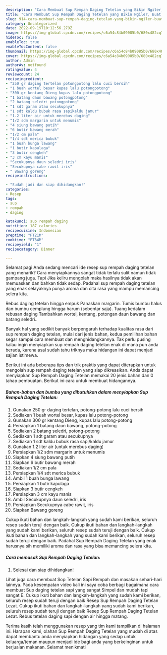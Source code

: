 ```yaml
---
description: "Cara Membuat Sup Rempah Daging Tetelan yang Bikin Ngiler, Buat Buka Puasa Bisa Manjain Lidah"
title: "Cara Membuat Sup Rempah Daging Tetelan yang Bikin Ngiler, Buat Buka Puasa Bisa Manjain Lidah"
slug: 914-cara-membuat-sup-rempah-daging-tetelan-yang-bikin-ngiler-buat-buka-puasa-bisa-manjain-lidah
category: Uncategorized
date: 2022-09-19T10:12:56.279Z
image: https://img-global.cpcdn.com/recipes/c6a54c84b09085b0/680x482cq70/sup-rempah-daging-tetelan-foto-resep-utama.jpg
hideToc: false
enableToc: true
enableTocContent: false
thumbnail: https://img-global.cpcdn.com/recipes/c6a54c84b09085b0/680x482cq70/sup-rempah-daging-tetelan-foto-resep-utama.jpg
cover: https://img-global.cpcdn.com/recipes/c6a54c84b09085b0/680x482cq70/sup-rempah-daging-tetelan-foto-resep-utama.jpg
author: Admin
authorAv: notfound
ratingvalue: 4
reviewcount: 24
recipeingredient:
- "250 gr daging tertelan potongpotong lalu cuci bersih"
- "1 buah wortel besar kupas lalu potongpotong"
- "300 gr kentang Dieng kupas lalu potongpotong"
- "1 batang daun bawang potongpotong"
- "2 batang seledri potongpotong"
- "1 sdt garam atau secukupnya"
- "1 sdt kaldu bubuk rasa sapikaldu jamur"
- "1.2 liter air untuk merebus daging"
- "1/2 sdm margarin untuk menumis"
- "4 siung bawang putih"
- "6 butir bawang merah"
- "1/2 cm pala"
- "1/4 sdt merica bubuk"
- "1 buah bunga lawang"
- "1 butir kapulaga"
- "3 butir cengkeh"
- "3 cm kayu manis"
- "Secukupnya daun seledri iris"
- "Secukupnya cabe rawit iris"
- " Bawang goreng"
recipeinstructions:

- "Sudah jadi dan siap dihidangkan!"
categories:
- Resep
tags:
- sup
- rempah
- daging

katakunci: sup rempah daging 
nutrition: 187 calories
recipecuisine: Indonesian
preptime: "PT21M"
cooktime: "PT34M"
recipeyield: "1"
recipecategory: Dinner

---
```



Selamat pagi Anda sedang mencari ide resep sup rempah daging tetelan yang menarik? Cara menyiapkannya sangat tidak terlalu sulit namun tidak gampang juga. Tapi Jika keliru mengolah maka hasilnya tidak akan memuaskan dan bahkan tidak sedap. Padahal sup rempah daging tetelan yang enak selayaknya punya aroma dan cita rasa yang mampu memancing selera kita.


Rebus daging tetelan hingga empuk Panaskan margarin. Tumis bumbu halus dan bumbu cemplung hingga harum (sebentar saja). Tuang kedalam rebusan daging Tambahkan wortel, kentang, potongan daun bawang dan batang seledri..

Banyak hal yang sedikit banyak berpengaruh terhadap kualitas rasa dari sup rempah daging tetelan, mulai dari jenis bahan, kedua pemilihan bahan segar sampai cara membuat dan menghidangkannya. Tak perlu pusing kalau ingin menyiapkan sup rempah daging tetelan enak di mana pun anda berada, karena asal sudah tahu triknya maka hidangan ini dapat menjadi sajian istimewa.


Berikut ini ada beberapa tips dan trik praktis yang dapat diterapkan untuk mengolah sup rempah daging tetelan yang siap dikreasikan. Anda dapat menyiapkan Sup Rempah Daging Tetelan memakai 20 jenis bahan dan 0 tahap pembuatan. Berikut ini cara untuk membuat hidangannya.

<!--inarticleads1-->

##### Bahan-bahan dan bumbu yang dibutuhkan dalam menyiapkan Sup Rempah Daging Tetelan:

1. Gunakan 250 gr daging tertelan, potong-potong lalu cuci bersih
1. Sediakan 1 buah wortel besar, kupas lalu potong-potong
1. Gunakan 300 gr kentang Dieng, kupas lalu potong-potong
1. Persiapkan 1 batang daun bawang, potong-potong
1. Sediakan 2 batang seledri, potong-potong
1. Sediakan 1 sdt garam atau secukupnya
1. Sediakan 1 sdt kaldu bubuk rasa sapi/kaldu jamur
1. Gunakan 1.2 liter air (untuk merebus daging)
1. Persiapkan 1/2 sdm margarin untuk menumis
1. Siapkan 4 siung bawang putih
1. Siapkan 6 butir bawang merah
1. Sediakan 1/2 cm pala
1. Persiapkan 1/4 sdt merica bubuk
1. Ambil 1 buah bunga lawang
1. Persiapkan 1 butir kapulaga
1. Siapkan 3 butir cengkeh
1. Persiapkan 3 cm kayu manis
1. Ambil Secukupnya daun seledri, iris
1. Persiapkan Secukupnya cabe rawit, iris
1. Siapkan  Bawang goreng


Cukup ikuti bahan dan langkah-langkah yang sudah kami berikan, seluruh resep sudah teruji dengan baik. Cukup ikuti bahan dan langkah-langkah yang sudah kami berikan, seluruh resep sudah teruji dengan baik. Cukup ikuti bahan dan langkah-langkah yang sudah kami berikan, seluruh resep sudah teruji dengan baik. Padahal Sup Rempah Daging Tetelan yang enak harusnya sih memiliki aroma dan rasa yang bisa memancing selera kita. 

<!--inarticleads2-->

##### Cara memasak Sup Rempah Daging Tetelan:


1. Selesai dan siap dihidangkan!

Lihat juga cara membuat Sop Tetelan Sapi Rempah dan masakan sehari-hari lainnya. Pada kesempatan video kali ini saya coba berbagi bagaimana cara membuat Sup daging tetelan sapi yang sangat Simpel dan mudah tapi sangat E. Cukup ikuti bahan dan langkah-langkah yang sudah kami berikan, seluruh resep sudah teruji dengan baik Resep Sup Rempah Daging Tetelan Lezat. Cukup ikuti bahan dan langkah-langkah yang sudah kami berikan, seluruh resep sudah teruji dengan baik Resep Sup Rempah Daging Tetelan Lezat. Rebus tetelan daging sapi dengan air hingga matang. 

Terima kasih telah menggunakan resep yang tim kami tampilkan di halaman ini. Harapan kami, olahan Sup Rempah Daging Tetelan yang mudah di atas dapat membantu anda menyiapkan hidangan yang sedap untuk keluarga/teman maupun menjadi ide bagi anda yang berkeinginan untuk berjualan makanan. Selamat menikmati
